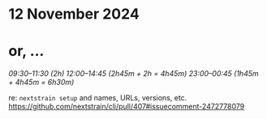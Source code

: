 # 12 November 2024
# or, …

_09:30–11:30 (2h)_
_12:00–14:45 (2h45m + 2h = 4h45m)_
_23:00–00:45 (1h45m + 4h45m = 6h30m)_

re: `nextstrain setup` and names, URLs, versions, etc.
<https://github.com/nextstrain/cli/pull/407#issuecomment-2472778079>


